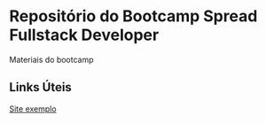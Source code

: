 # Repositório do Bootcamp Spread Fullstack Developer
Materiais do bootcamp
## Links Úteis
[Site exemplo](https://github.com/)
